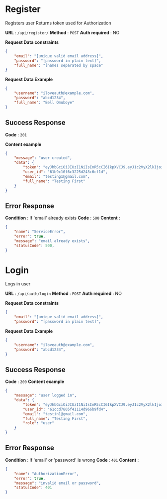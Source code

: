 # Register

Registers user
Returns token used for Authorization

**URL** : `/api/register/`
**Method** : `POST`
**Auth required** : NO

**Request Data constraints**

```json
{
    "email": "[unique valid email address]",
    "password": "[password in plain text]",
    "full_name": "[names separated by space"
}
```

**Request Data Example**

```json
{
    "username": "iloveauth@example.com",
    "password": "abcd1234",
    "full_name": "Bell Omuboye"
}
```

## Success Response

**Code** : `201`

**Content example**
```json
{
    "message": "user created",
    "data": {
        "token": "eyJhbGciOiJIUzI1NiIsInR5cCI6IkpXVCJ9.eyJ1c2VyX2lkIjoiNjFiOWMxMGY2YzMyMjVkMjQzYzZjZjFkIiwiaWF0IjoxNjM5NTYzNTM1LCJleHAiOjE2Mzk1NjQxMzV9.T8pdwtR-L4IU7GjJsWmZtP0gz3S3wFQ46l2DQfju-CE",
        "user_id": "61b9c10f6c3225d243c6cf1d",
        "email": "testing1@gmail.com",
        "full_name": "Testing First"
    }
}
```

## Error Response

**Condition** : If 'email' already exists
**Code** : `500`
**Content** :
```json
{
    "name": "ServiceError",
    "error": true,
    "message": "email already exists",
    "statusCode": 500,
}
```


# Login

Logs in user

**URL** : `/api/auth/login`
**Method** : `POST`
**Auth required** : NO

**Request Data constraints**

```json
{
    "email": "[unique valid email address]",
    "password": "[password in plain text]",
```

**Request Data Example**

```json
{
    "username": "iloveauth@example.com",
    "password": "abcd1234",
}
```

## Success Response

**Code** : `200`
**Content example**
```json
{
    "message": "user logged in",
    "data": {
        "token": "eyJhbGciOiJIUzI1NiIsInR5cCI6IkpXVCJ9.eyJ1c2VyX2lkIjoiNjFjY2Q3ODA1ZjQxMTE0ZDk2NmI5ZmQ0IiwiaWF0IjoxNjQwODE2NDg1LCJleHAiOjE2NDA4MTcwODV9.joA9z5I0WgDSj3YR0qdwrA5U2Gimk1j6rjijIqa6ltY",
        "user_id": "61ccd7805f41114d966b9fd4",
        "email": "testin1@gmail.com",
        "full_name": "Testing First",
        "role": "user"
    }
}
```

## Error Response

**Condition** : If 'email' or 'password' is wrong
**Code** : `401`
**Content** :
```json
{
    "name": "AuthorizationError",
    "error": true,
    "message": "invalid email or password",
    "statusCode": 401
}
```
